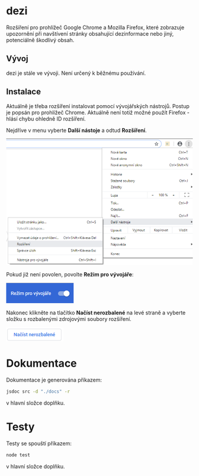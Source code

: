 # dezi
Rozšíření pro prohlížeč Google Chrome a Mozilla Firefox, které zobrazuje upozornění při navštívení stránky obsahující
dezinformace nebo jiný, potenciálně škodlivý obsah.

## Vývoj
dezi je stále ve vývoji. Není určený k běžnému používání.

## Instalace
Aktuálně je třeba rozšíření instalovat pomocí vývojářských nástrojů. Postup je popsán pro prohlížeč Chrome. Aktuálně
není totiž možné použít Firefox - hlásí chybu ohledně ID rozšíření.

Nejdříve v menu vyberte **Další nástoje** a odtud **Rozšíření**.

![Rozšíření](./docs/images/install_developer_step1.png)

Pokud již není povolen, povolte **Režim pro vývojáře**:

![Rozšíření](./docs/images/install_developer_step2.png)

Nakonec klikněte na tlačítko **Načíst nerozbalené** na levé straně a vyberte složku s rozbalenými zdrojovými soubory
rozšíření.

![Rozšíření](./docs/images/install_developer_step3.png)

# Dokumentace

Dokumentace je generována příkazem:

```bash
jsdoc src -d "./docs" -r
```

v hlavní složce doplňku.

# Testy

Testy se spouští příkazem:

```bash
node test
```

v hlavní složce doplňku.